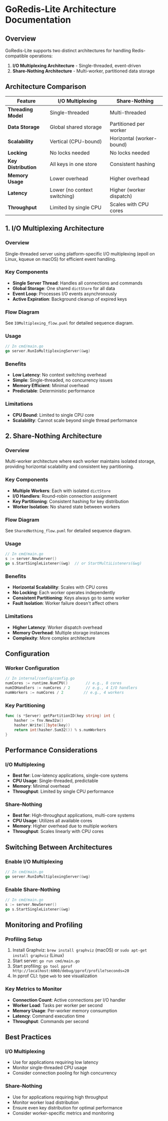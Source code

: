 # GoRedis-Lite Architecture Documentation

## Overview

GoRedis-Lite supports two distinct architectures for handling Redis-compatible operations:

1. **I/O Multiplexing Architecture** - Single-threaded, event-driven
2. **Share-Nothing Architecture** - Multi-worker, partitioned data storage

## Architecture Comparison

| Feature | I/O Multiplexing | Share-Nothing |
|---------|------------------|---------------|
| **Threading Model** | Single-threaded | Multi-threaded |
| **Data Storage** | Global shared storage | Partitioned per worker |
| **Scalability** | Vertical (CPU-bound) | Horizontal (worker-bound) |
| **Locking** | No locks needed | No locks needed |
| **Key Distribution** | All keys in one store | Consistent hashing |
| **Memory Usage** | Lower overhead | Higher overhead |
| **Latency** | Lower (no context switching) | Higher (worker dispatch) |
| **Throughput** | Limited by single CPU | Scales with CPU cores |

## 1. I/O Multiplexing Architecture

### Overview
Single-threaded server using platform-specific I/O multiplexing (epoll on Linux, kqueue on macOS) for efficient event handling.

### Key Components
- **Single Server Thread**: Handles all connections and commands
- **Global Storage**: One shared `dictStore` for all data
- **Event Loop**: Processes I/O events asynchronously
- **Active Expiration**: Background cleanup of expired keys

### Flow Diagram
See `IOMultiplexing_flow.puml` for detailed sequence diagram.

### Usage
```go
// In cmd/main.go
go server.RunIoMultiplexingServer(&wg)
```

### Benefits
- **Low Latency**: No context switching overhead
- **Simple**: Single-threaded, no concurrency issues
- **Memory Efficient**: Minimal overhead
- **Predictable**: Deterministic performance

### Limitations
- **CPU Bound**: Limited to single CPU core
- **Scalability**: Cannot scale beyond single thread performance

## 2. Share-Nothing Architecture

### Overview
Multi-worker architecture where each worker maintains isolated storage, providing horizontal scalability and consistent key partitioning.

### Key Components
- **Multiple Workers**: Each with isolated `dictStore`
- **I/O Handlers**: Round-robin connection assignment
- **Key Partitioning**: Consistent hashing for key distribution
- **Worker Isolation**: No shared state between workers

### Flow Diagram
See `SharedNothing_flow.puml` for detailed sequence diagram.

### Usage
```go
// In cmd/main.go
s := server.NewServer()
go s.StartSingleListener(&wg)  // or StartMultiListeners(&wg)
```

### Benefits
- **Horizontal Scalability**: Scales with CPU cores
- **No Locking**: Each worker operates independently
- **Consistent Partitioning**: Keys always go to same worker
- **Fault Isolation**: Worker failure doesn't affect others

### Limitations
- **Higher Latency**: Worker dispatch overhead
- **Memory Overhead**: Multiple storage instances
- **Complexity**: More complex architecture

## Configuration

### Worker Configuration
```go
// In internal/config/config.go
numCores := runtime.NumCPU()        // e.g., 8 cores
numIOHandlers := numCores / 2       // e.g., 4 I/O handlers
numWorkers := numCores / 2         // e.g., 4 workers
```

### Key Partitioning
```go
func (s *Server) getPartitionID(key string) int {
    hasher := fnv.New32a()
    hasher.Write([]byte(key))
    return int(hasher.Sum32()) % s.numWorkers
}
```

## Performance Considerations

### I/O Multiplexing
- **Best for**: Low-latency applications, single-core systems
- **CPU Usage**: Single-threaded, predictable
- **Memory**: Minimal overhead
- **Throughput**: Limited by single CPU performance

### Share-Nothing
- **Best for**: High-throughput applications, multi-core systems
- **CPU Usage**: Utilizes all available cores
- **Memory**: Higher overhead due to multiple workers
- **Throughput**: Scales linearly with CPU cores

## Switching Between Architectures

### Enable I/O Multiplexing
```go
// In cmd/main.go
go server.RunIoMultiplexingServer(&wg)
```

### Enable Share-Nothing
```go
// In cmd/main.go
s := server.NewServer()
go s.StartSingleListener(&wg)
```

## Monitoring and Profiling

### Profiling Setup
1. Install Graphviz: `brew install graphviz` (macOS) or `sudo apt-get install graphviz` (Linux)
2. Start server: `go run cmd/main.go`
3. Start profiling: `go tool pprof http://localhost:6060/debug/pprof/profile?seconds=20`
4. In pprof CLI: type `web` to see visualization

### Key Metrics to Monitor
- **Connection Count**: Active connections per I/O handler
- **Worker Load**: Tasks per worker per second
- **Memory Usage**: Per-worker memory consumption
- **Latency**: Command execution time
- **Throughput**: Commands per second

## Best Practices

### I/O Multiplexing
- Use for applications requiring low latency
- Monitor single-threaded CPU usage
- Consider connection pooling for high concurrency

### Share-Nothing
- Use for applications requiring high throughput
- Monitor worker load distribution
- Ensure even key distribution for optimal performance
- Consider worker-specific metrics and monitoring

